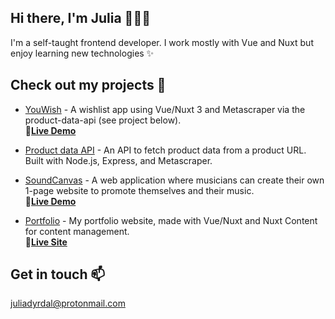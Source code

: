 ## Hi there, I'm Julia 👩🏻‍💻

I'm a self-taught frontend developer. I work mostly with Vue and Nuxt but enjoy learning new technologies ✨

## Check out my projects 🚀
- [YouWish](https://github.com/juliadyrdal/youwish-frontend) - A wishlist app using Vue/Nuxt 3 and Metascraper via the product-data-api (see project below).  
  🎁**[Live Demo](https://youwish.example.com)**

- [Product data API](https://github.com/juliadyrdal/product-data-api) - An API to fetch product data from a product URL. Built with Node.js, Express, and Metascraper.

- [SoundCanvas](https://github.com/juliadyrdal/soundcanvas) - A web application where musicians can create their own 1-page website to promote themselves and their music.  
  🎸**[Live Demo](https://soundcanvas.example.com)**

- [Portfolio](https://github.com/juliadyrdal/portfolio-nuxt) - My portfolio website, made with Vue/Nuxt and Nuxt Content for content management.  
  🤖**[Live Site](https://portfolio.example.com)**

## Get in touch 📫
[juliadyrdal@protonmail.com](mailto:juliadyrdal@protonmail.com)

